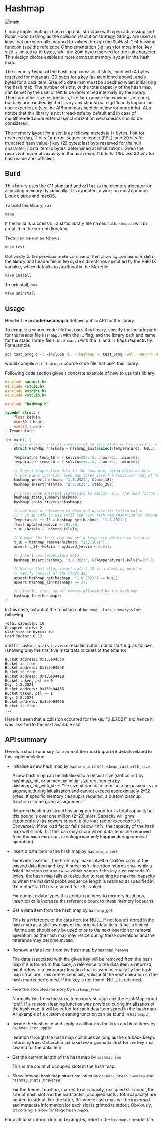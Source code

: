 # Hashmap #

[![main](https://github.com/elmomoilanen/Hashmap/actions/workflows/main.yml/badge.svg)](https://github.com/elmomoilanen/Hashmap/actions/workflows/main.yml)

Library implementing a hash map data structure with open addressing and Robin Hood hashing as the collision resolution strategy. Strings are used as keys that are internally mapped to values through the SipHash-2-4 hashing function (see the reference C implementation [SipHash](https://github.com/veorq/SipHash) for more info). Key size is limited to 19 bytes, with the 20th byte reserved for the null character. This design choice enables a more compact memory layout for the hash map.

The memory layout of the hash map consists of slots, each with 4 bytes reserved for metadata, 20 bytes for a key (as mentioned above), and x bytes for a data item. Size of a data item must be specified when initializing the hash map. The number of slots, or the total capacity of the hash map, can be set by the user or left to be determined internally by the library. There are other size restrictions, like for example the maximal slot count, but they are handled by the library and should not significantly impact the user experience (see the API summary section below for more info). Also notice that this library is not thread-safe by default and in case of multithreaded code external synchronization mechanisms should be considered.

The memory layout for a slot is as follows: metadata (4 bytes: 1 bit for reserved flag, 11 bits for probe sequence length (PSL), and 20 bits for truncated hash value) | key (20 bytes: last byte reserved for the null character) | data item (x bytes: determined at initialization). Given the restricted maximal capacity of the hash map, 11 bits for PSL and 20 bits for hash value are sufficient.

## Build ##

This library uses the C11 standard and `calloc` as the memory allocator for allocating memory dynamically. It is expected to work on most common Linux distros and macOS.

To build the library, run 

```bash
make
```

If the build is successful, a static library file named `libhashmap.a` will be created in the current directory.

Tests can be run as follows

```bash
make test
```

Optionally to the previous make command, the following command installs the library and header file in the system directories specified by the PREFIX variable, which defaults to /usr/local in the Makefile

```bash
make install
```

To uninstall, run

```bash
make uninstall
```

## Usage ##

Header file **include/hashmap.h** defines public API for the library.

To compile a source code file that uses this library, specify the include path for the header file `hashmap.h` with the `-I` flag, and the library path and name for the static library file `libhashmap.a` with the `-L` and `-l` flags respectively. For example

```bash
gcc test_prog.c -I./include -L. -lhashmap -o test_prog -Wall -Wextra -Werror -std=c11 -g
```

would compile a `test_prog.c` source code file that uses this library.

Following code section gives a concrete example of how to use this library.

```C
#include <assert.h>
#include <stdio.h>
#include <stdint.h>
#include <stdlib.h>

#include "hashmap.h"

typedef struct {
    float kelvin;
    uint32_t hour;
    uint32_t mins;
} Temperature;

int main() {
    // Use default initial capacity of 16 open slots and no specific clean up function
    struct HashMap *hashmap = hashmap_init(sizeof(Temperature), NULL);

    Temperature temp_18 = {.kelvin=293.15, .hour=12, .mins=0};
    Temperature temp_28 = {.kelvin=298.15, .hour=12, .mins=0};

    // Insert temperature data to the hash map, using dates as keys
    // For every insertion hash map makes itself a (shallow) copy of the data
    hashmap_insert(hashmap, "1.8.2021", &temp_18);
    hashmap_insert(hashmap, "2.8.2021", &temp_28);

    // Print some internal statistics to stdout, e.g. the load factor is now 2/16
    hashmap_stats_summary(hashmap);
    hashmap_stats_traverse(hashmap);

    // Get back a reference to data and update its kelvin value
    // t_18 is safe to use until the next hash map insertion or removal operation
    Temperature *t_18 = hashmap_get(hashmap, "1.8.2021");
    float updated_kelvin = 291.50;
    t_18->kelvin = updated_kelvin;

    // Remove the first day and get a temporary pointer to the data
    t_18 = hashmap_remove(hashmap, "1.8.2021");
    assert(t_18->kelvin - updated_kelvin < 0.01);

    // Insert new temperature data
    hashmap_insert(hashmap, "3.8.2021", &(Temperature){.kelvin=297.0, .hour=12, .mins=0});

    // Notice that after insert call t_18 is a dangling pointer
    // Verify removal of the first day
    assert(hashmap_get(hashmap, "1.8.2021") == NULL);
    assert(hashmap_len(hashmap) == 2);

    // Finally, clean up all memory allocated by the hash map
    hashmap_free(hashmap);
}
```

In this case, output of the function call `hashmap_stats_summary` is the following

```
Total capacity: 16
Occupied slots: 2
Slot size in bytes: 40
Load factor: 0.12
```

and for `hashmap_stats_traverse` resulted output could start e.g. as follows (showing only the first five meta data buckets of the total 16)

```
Bucket address: 0x130e043c0
Bucket is free
Bucket address: 0x130e043e8
Bucket is free
Bucket address: 0x130e04410
Bucket taken, psl == 0
Key: 1.8.2021
Bucket address: 0x130e04438
Bucket taken, psl == 1
Key: 2.8.2021
Bucket address: 0x130e04460
Bucket is free
...
```

Here it's seen that a collision occurred for the key "2.8.2021" and hence it was inserted to the next available slot.

## API summary ##

Here is a short summary for some of the most important details related to this implementation:

- Initialise a new hash map by `hashmap_init` or `hashmap_init_with_size`

    A new hash map can be initialised to a default size (slot count) by hashmap_init, or to meet an initial size requirement by hashmap_init_with_size. The size of one data item must be passed as an argument during initialisation and cannot exceed approximately 2^32 bytes. If specific memory cleanup is required, a custom cleanup function can be given as argument.

    Returned hash map struct has an upper bound for its total capacity but this bound is over one million (2^20) slots. Capacity will grow exponentially (as powers of two) if the load factor exceeds 90%. Conversely, if the load factor falls below 40%, the capacity of the hash map will shrink, but this can only occur when data items are removed from the hash map (i.e., shrinkage can only happen during removal operation).

- Insert a data item to the hash map by `hashmap_insert`

    For every insertion, the hash map makes itself a shallow copy of the passed data item and key. A successful insertion returns `true`, while a failed insertion returns `false` which occurs if the key size exceeds 19 bytes, the hash map fails to resize due to reaching its maximal capacity or when the maximal probe sequence length is reached as specified in the metadata (11 bits reserved for PSL value).

    For complex data types that contain pointers to memory locations, insertion calls increase the reference count to these memory locations.

- Get a data item from the hash map by `hashmap_get`

    This is a reference to the data item (or NULL, if not found) stored in the hash map as a shallow copy of the original data item. It has a limited lifetime and should only be used prior to the next insertion or removal operation, as the hash map may resize during these operations and the reference may become invalid.    

- Remove a data item from the hash map by `hashmap_remove`

    The data associated with the given key will be removed from the hash map if it is found. In this case, a reference to the data item is returned, but it refers to a temporary location that is used internally by the hash map structure. This reference is only valid until the next operation on the hash map is performed. If the key is not found, NULL is returned.
    
- Free the allocated memory by `hashmap_free`

    Normally this frees the slots, temporary storage and the HashMap struct itself. If a custom cleaning function was provided during initialisation of the hash map, it will be called for each data item stored in the hash map. An example of a custom cleaning function can be found in `hashmap.h`.

- Iterate the hash map and apply a callback to the keys and data items by `hashmap_iter_apply`

    Iteration through the hash map continues as long as the callback keeps returning true. Callback must take two arguments: first for the key and second for the data item.

- Get the current length of the hash map by `hashmap_len`

    This is the count of occupied slots in the hash map.

- Show internal hash map struct statistics by `hashmap_stats_summary` and `hashmap_stats_traverse`

    For the former function, current total capacity, occupied slot count, the size of each slot and the load factor (occupied slots / total capacity) are printed to stdout. For the latter, the whole hash map will be traversed and metadata information for each slot is printed to stdout. Obviously, traversing is slow for large hash maps.

For additional information and examples, refer to the `hashmap.h` header file.
